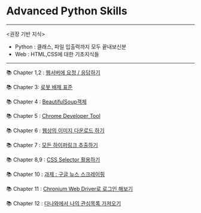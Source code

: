 # Advanced Python Skills
***

<권장 기반 지식>

- Python : 클래스, 파일 입출력까지 모두 끝내보신분
- Web : HTML,CSS에 대한 기초지식들  
***

📚 Chapter 1,2 : [웹서버에 요청 / 응답하기](https://github.com/J-hoplin1/100_PythonProblem_for_working_level_staff/blob/main/Markdowns/ch1_2.md)

📚 Chapter 3: [로봇 배제 표준](https://github.com/J-hoplin1/100_PythonProblem_for_working_level_staff/blob/main/Markdowns/ch3.md)

📚 Chapter 4 : [BeautifulSoup객체](https://github.com/J-hoplin1/100_PythonProblem_for_working_level_staff/blob/main/Markdowns/ch4.md)

📚 Chapter 5 : [Chrome Developer Tool](https://github.com/J-hoplin1/100_PythonProblem_for_working_level_staff/blob/main/Markdowns/ch5.md)

📚 Chapter 6 : [웹상의 이미지 다운로드 하기](https://github.com/J-hoplin1/100_PythonProblem_for_working_level_staff/blob/main/Markdowns/ch6.md)

📚 Chapter 7 : [모든 하이퍼링크 추출하기](https://github.com/J-hoplin1/Useful_Python_Skills/blob/main/Markdowns/ch7.md)

📚 Chapter 8,9 : [CSS Selector 활용하기](https://github.com/J-hoplin1/Useful_Python_Skills/blob/main/Markdowns/ch8_9.md)

📚 Chapter 10 : [과제 : 구글 뉴스 스크레이핑](https://github.com/J-hoplin1/Useful_Python_Skills/blob/main/Markdowns/ch10.md)

📚 Chapter 11 : [Chronium Web Driver로 로그인 해보기](https://github.com/J-hoplin1/Useful_Python_Skills/blob/main/Markdowns/ch11.md)

📚 Chapter 12 : [다나와에서 나의 관심목록 가져오기](https://github.com/J-hoplin1/Useful_Python_Skills/blob/main/Markdowns/ch12.md)
